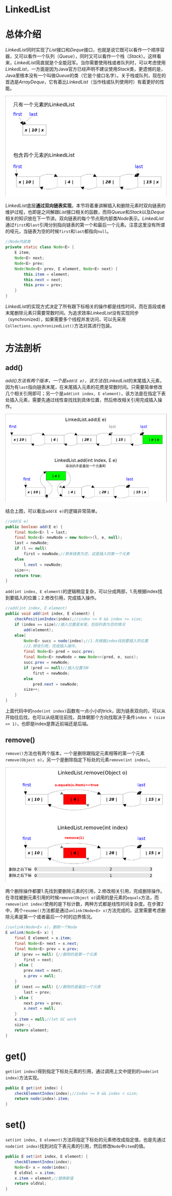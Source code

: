 # LinkedList

# 总体介绍

*LinkedList*同时实现了*List*接口和*Deque*接口，也就是说它既可以看作一个顺序容器，又可以看作一个队列（*Queue*），同时又可以看作一个栈（*Stack*）。这样看来，*LinkedList*简直就是个全能冠军。当你需要使用栈或者队列时，可以考虑使用*LinkedList*，一方面是因为Java官方已经声明不建议使用*Stack*类，更遗憾的是，Java里根本没有一个叫做*Queue*的类（它是个接口名字）。关于栈或队列，现在的首选是*ArrayDeque*，它有着比*LinkedList*（当作栈或队列使用时）有着更好的性能。

![LinkedList_base](../PNGFigures/LinkedList_base.png)

*LinkedList*底层**通过双向链表实现**，本节将着重讲解插入和删除元素时双向链表的维护过程，也即是之间解跟*List*接口相关的函数，而将*Queue*和*Stack*以及*Deque*相关的知识放在下一节讲。双向链表的每个节点用内部类*Node*表示。*LinkedList*通过`first`和`last`引用分别指向链表的第一个和最后一个元素。注意这里没有所谓的哑元，当链表为空的时候`first`和`last`都指向`null`。

```Java
//Node内部类
private static class Node<E> {
    E item;
    Node<E> next;
    Node<E> prev;
    Node(Node<E> prev, E element, Node<E> next) {
        this.item = element;
        this.next = next;
        this.prev = prev;
    }
}
```

*LinkedList*的实现方式决定了所有跟下标相关的操作都是线性时间，而在首段或者末尾删除元素只需要常数时间。为追求效率*LinkedList*没有实现同步（synchronized），如果需要多个线程并发访问，可以先采用`Collections.synchronizedList()`方法对其进行包装。

# 方法剖析

## add()

*add()*方法有两个版本，一个是`add(E e)`，该方法在*LinkedList*的末尾插入元素，因为有`last`指向链表末尾，在末尾插入元素的花费是常数时间。只需要简单修改几个相关引用即可；另一个是`add(int index, E element)`，该方法是在指定下表处插入元素，需要先通过线性查找找到具体位置，然后修改相关引用完成插入操作。

![LinkedList_add](../PNGFigures/LinkedList_add.png)

结合上图，可以看出`add(E e)`的逻辑非常简单。
```Java
//add(E e)
public boolean add(E e) {
    final Node<E> l = last;
    final Node<E> newNode = new Node<>(l, e, null);
    last = newNode;
    if (l == null)
        first = newNode;//原来链表为空，这是插入的第一个元素
    else
        l.next = newNode;
    size++;
    return true;
}
```

`add(int index, E element)`的逻辑稍显复杂，可以分成两部，1.先根据index找到要插入的位置；2.修改引用，完成插入操作。

```Java
//add(int index, E element)
public void add(int index, E element) {
	checkPositionIndex(index);//index >= 0 && index <= size;
	if (index == size)//插入位置是末尾，包括列表为空的情况
        add(element);
    else{
    	Node<E> succ = node(index);//1.先根据index找到要插入的位置
        //2.修改引用，完成插入操作。
        final Node<E> pred = succ.prev;
        final Node<E> newNode = new Node<>(pred, e, succ);
        succ.prev = newNode;
        if (pred == null)//插入位置为0
            first = newNode;
        else
            pred.next = newNode;
        size++;
    }
}
```

上面代码中的`node(int index)`函数有一点小小的trick，因为链表双向的，可以从开始往后找，也可以从结尾往前找，具体朝那个方向找取决于条件`index < (size >> 1)`，也即是index是靠近前端还是后端。

## remove()

`remove()`方法也有两个版本，一个是删除跟指定元素相等的第一个元素`remove(Object o)`，另一个是删除指定下标处的元素`remove(int index)`。

![LinkedList_remove.png](../PNGFigures/LinkedList_remove.png)

两个删除操作都要1.先找到要删除元素的引用，2.修改相关引用，完成删除操作。在寻找被删元素引用的时候`remove(Object o)`调用的是元素的`equals`方法，而`remove(int index)`使用的是下标计数，两种方式都是线性时间复杂度。在步骤2中，两个`revome()`方法都是通过`unlink(Node<E> x)`方法完成的。这里需要考虑删除元素是第一个或者最后一个时的边界情况。

```Java
//unlink(Node<E> x)，删除一个Node
E unlink(Node<E> x) {
    final E element = x.item;
    final Node<E> next = x.next;
    final Node<E> prev = x.prev;
    if (prev == null) {//删除的是第一个元素
        first = next;
    } else {
        prev.next = next;
        x.prev = null;
    }
    if (next == null) {//删除的是最后一个元素
        last = prev;
    } else {
        next.prev = prev;
        x.next = null;
    }
    x.item = null;//let GC work
    size--;
    return element;
}
```

# get()

`get(int index)`得到指定下标处元素的引用，通过调用上文中提到的`node(int index)`方法实现。
```Java
public E get(int index) {
    checkElementIndex(index);//index >= 0 && index < size;
    return node(index).item;
}
```

# set()

`set(int index, E element)`方法将指定下标处的元素修改成指定值，也是先通过`node(int index)`找到对应下表元素的引用，然后修改`Node`中`item`的值。
```Java
public E set(int index, E element) {
    checkElementIndex(index);
    Node<E> x = node(index);
    E oldVal = x.item;
    x.item = element;//替换新值
    return oldVal;
}
```

